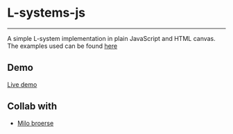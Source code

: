 # L-systems-js

------

A simple L-system implementation in plain JavaScript and HTML canvas.
The examples used can be found [here](https://en.m.wikipedia.org/wiki/L-system)

## Demo
[Live demo](https://alpha1337k.github.io/L-systems-js/main.html)


## Collab with
* [Milo broerse](https://github.com/milobroerse)